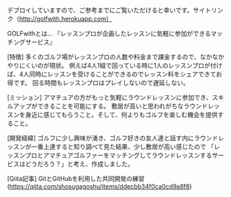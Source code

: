 デプロイしていますので、ご参考までにご覧いただけると幸いです。サイトリンク（http://golfwith.herokuapp.com）

GOLFwithとは…
『レッスンプロが企画したレッスンに気軽に参加ができるマッチングサービス』

[特徴]
多くのゴルフ場がレッスンプロの人数や料金まで課金するので、なかなかやりにくいのが現状。
例えば4人1組で回っている時に1人のレッスンプロが付けば、4人同時にレッスンを受けることができるのでレッスン料をシェアできてお得です。
回る時間もレッスンプロはプレイしないので遅延しない。

[ミッション]
アマチュアの方がもっと気軽にラウンドレッスンに参加でき、スキルアップができることを可能にする。
敷居が高いと思われがちなラウンドレッスンを身近に感じてもらうこと。そして、何よりもゴルフを楽しむ機会を提供すること。

[開発経緯]
ゴルフに少し興味が湧き、ゴルフ好きの友人達と話す内にラウンドレッスンが一番上達すると知り調べて見た結果、少し敷居が高い感じたので
「レッスンプロとアマチュアゴルファーをマッチングしてラウンドレッスンするサービスはどうだろう？」と考え、作成しました。

[Qiita記事]
GitとGitHubを利用した共同開発の練習
(https://qiita.com/shosugagoshu/items/ddecbb34f0ca0cd9a8f8)
